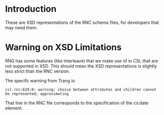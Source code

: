 # Introduction

These are XSD representations of the RNC schema files, for developers that 
may need them.

# Warning on XSD Limitations

RNG has some features (like interleave) that we make use of in 
CSL that are not supported in XSD. This should mean the XSD representations 
is slightly less strict than the RNC version.

The specifc warning from Trang is:

```
csl.rnc:619:8: warning: choice between attributes and children cannot be represented; approximating
```

That line in the RNC file corresponds to the specification of the cs:date element.
